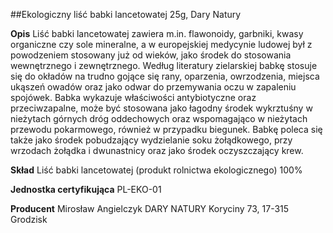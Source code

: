 ##Ekologiczny liść babki lancetowatej 25g, Dary Natury

**Opis** Liść babki lancetowatej zawiera m.in. flawonoidy, garbniki, kwasy organiczne czy sole mineralne, a w europejskiej medycynie ludowej był z powodzeniem stosowany już od wieków, jako środek do stosowania wewnętrznego i zewnętrznego. Według literatury zielarskiej babkę stosuje się do okładów na trudno gojące się rany, oparzenia, owrzodzenia, miejsca ukąszeń owadów oraz jako odwar do przemywania oczu w zapaleniu spojówek. Babka wykazuje właściwości antybiotyczne oraz przeciwzapalne, może być stosowana jako łagodny środek wykrztuśny w nieżytach górnych dróg oddechowych oraz wspomagająco w nieżytach przewodu pokarmowego, również w przypadku biegunek. Babkę poleca się także jako środek pobudzający wydzielanie soku żołądkowego, przy wrzodach żołądka i dwunastnicy oraz jako środek oczyszczający krew. 

**Skład** Liść babki lancetowatej (produkt rolnictwa ekologicznego) 100%

**Jednostka certyfikująca** PL-EKO-01

**Producent** Mirosław Angielczyk DARY NATURY
Koryciny 73, 17-315 Grodzisk